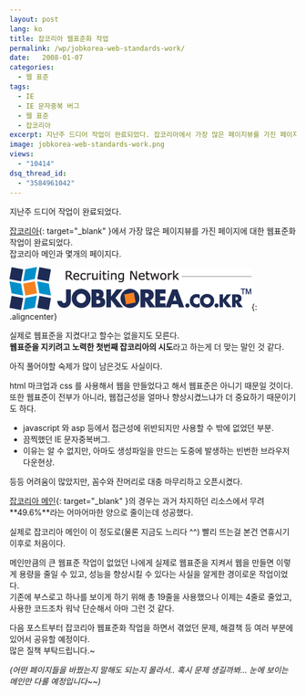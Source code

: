 ```yaml
---
layout: post
lang: ko
title: 잡코리아 웹표준화 작업
permalink: /wp/jobkorea-web-standards-work/
date:   2008-01-07
categories:
  - 웹 표준
tags:
  - IE
  - IE 문자중복 버그
  - 웹 표준
  - 잡코리아
excerpt: 지난주 드디어 작업이 완료되었다. 잡코리아에서 가장 많은 페이지뷰를 가진 페이지에 대한 웹표준화 작업이 완료되었다. 잡코리아 메인과 몇개의 페이지다. 실제로 웹표준을 지켰다!고 할수는 없을지도 모른다. 웹표준을 지키려고 노력한 첫번째 잡코리아의 시도라고 하는게 더 맞는 말인 것 같다. 아직 풀어야할 숙제가 많이 남은것도 사실이다. html 마크업과 css 를 사용해서 웹을 만들었다고 해서 웹표준은 아니기 때문일 것이다. 또한 [...]
image: jobkorea-web-standards-work.png
views:
  - "10414"
dsq_thread_id:
  - "3584961042"
---
```


지난주 드디어 작업이 완료되었다.
  
[잡코리아](//www.jobkorea.co.kr){: target="_blank" }에서 가장 많은 페이지뷰를 가진 페이지에 대한 웹표준화 작업이 완료되었다.  
잡코리아 메인과 몇개의 페이지다.

![잡코리아](/assets/img/2008/080107_jk.gif){: .aligncenter}

실제로 웹표준을 지켰다!고 할수는 없을지도 모른다.  
**웹표준을 지키려고 노력한 첫번째 잡코리아의 시도**라고 하는게 더 맞는 말인 것 같다.
  
아직 풀어야할 숙제가 많이 남은것도 사실이다.

html 마크업과 css 를 사용해서 웹을 만들었다고 해서 웹표준은 아니기 때문일 것이다.  
또한 웹표준이 전부가 아니라, 웹접근성을 얼마나 향상시켰느냐가 더 중요하기 때문이기도 하다.

  * javascript 와 asp 등에서 접근성에 위반되지만 사용할 수 밖에 없었던 부분.
  * 끔찍했던 IE 문자중복버그.
  * 이유는 알 수 없지만, 아마도 생성파일을 만드는 도중에 발생하는 빈번한 브라우저 다운현상.

등등 어려움이 많았지만, 꼼수와 잔머리로 대충 마무리하고 오픈시켰다.

[잡코리아 메인](//www.jobkorea.co.kr){: target="_blank" }의 경우는 과거 차지하던 리소스에서 무려 **49.6%**라는 어마어마한 양으로 줄이는데 성공했다.
  
실제로 잡코리아 메인이 이 정도로(물론 지금도 느리다 ^^) 빨리 뜨는걸 본건 연휴시기 이후로 처음이다.

메인만큼의 큰 웹표준 작업이 없었던 나에게 실제로 웹표준을 지켜서 웹을 만들면 이렇게 용량을 줄일 수 있고, 성능을 향상시킬 수 있다는 사실을 알게한 경이로운 작업이었다.  
기존에 부스로고 하나를 보이게 하기 위해 총 19줄을 사용했으나 이제는 4줄로 줄었고, 사용한 코드조차 워낙 단순해서 아마 그런 것 같다.

다음 포스트부터 잡코리아 웹표준화 작업을 하면서 겪었던 문제, 해결책 등 여러 부분에 있어서 공유할 예정이다.  
많은 질책 부탁드립니다.~

_(어떤 페이지들을 바꿨는지 말해도 되는지 몰라서.. 혹시 문제 생길까봐... 눈에 보이는 메인만 다룰 예정입니다~~)_